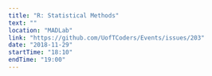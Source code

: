 ```yaml
---
title: "R: Statistical Methods"
text: ""
location: "MADLab"
link: "https://github.com/UofTCoders/Events/issues/203"
date: "2018-11-29"
startTime: "18:10"
endTime: "19:00"
---
```

